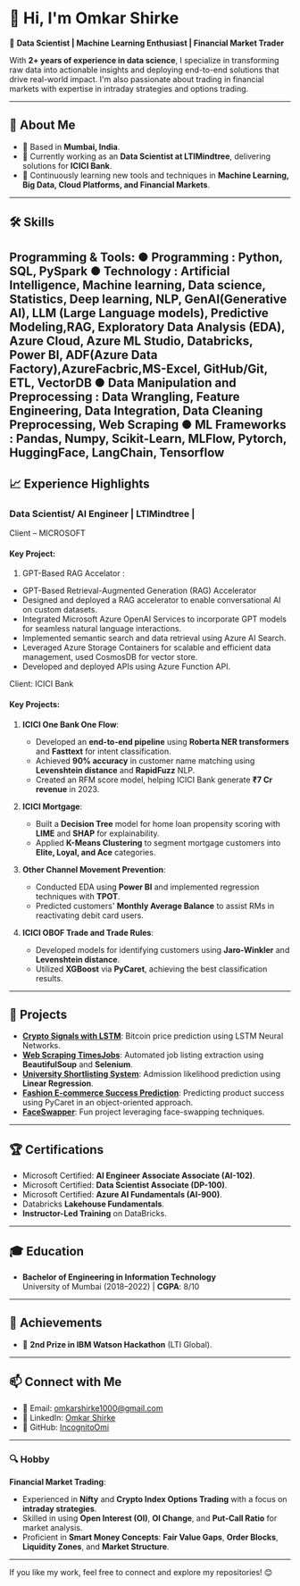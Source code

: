# 👋 Hi, I'm Omkar Shirke  

🚀 **Data Scientist | Machine Learning Enthusiast | Financial Market Trader**  

With **2+ years of experience in data science**, I specialize in transforming raw data into actionable insights and deploying end-to-end solutions that drive real-world impact. I'm also passionate about trading in financial markets with expertise in intraday strategies and options trading.

---

## 🌟 **About Me**
- 📍 Based in **Mumbai, India**.
- 💼 Currently working as an **Data Scientist at LTIMindtree**, delivering solutions for **ICICI Bank**.
- 🌱 Continuously learning new tools and techniques in **Machine Learning, Big Data, Cloud Platforms, and Financial Markets**.

---

## 🛠 **Skills**
**Programming & Tools**:
● Programming : Python, SQL, PySpark
● Technology : Artificial Intelligence, Machine learning, Data science, Statistics, Deep learning, NLP, GenAI(Generative 
AI), LLM (Large Language models), Predictive Modeling,RAG, Exploratory Data Analysis (EDA), Azure Cloud, Azure ML 
Studio, Databricks, Power BI, ADF(Azure Data Factory),AzureFacbric,MS-Excel, GitHub/Git, ETL, VectorDB
● Data Manipulation and Preprocessing : Data Wrangling, Feature Engineering, Data Integration, Data Cleaning 
Preprocessing, Web Scraping
● ML Frameworks : Pandas, Numpy, Scikit-Learn, MLFlow, Pytorch, HuggingFace, LangChain, Tensorflow
---

## 📈 **Experience Highlights**
### **Data Scientist/ AI Engineer** | LTIMindtree |

Client – MICROSOFT
#### Key Project:
1. GPT-Based RAG Accelator : 
- GPT-Based Retrieval-Augmented Generation (RAG) Accelerator
- Designed and deployed a RAG accelerator to enable conversational AI on custom datasets.
- Integrated Microsoft Azure OpenAI Services to incorporate GPT models for seamless natural language interactions.
- Implemented semantic search and data retrieval using Azure AI Search.
- Leveraged Azure Storage Containers for scalable and efficient data management, used CosmosDB for vector store.
- Developed and deployed APIs using Azure Function API. 

Client: ICICI Bank  
#### Key Projects:
1. **ICICI One Bank One Flow**:  
   - Developed an **end-to-end pipeline** using **Roberta NER transformers** and **Fasttext** for intent classification.  
   - Achieved **90% accuracy** in customer name matching using **Levenshtein distance** and **RapidFuzz** NLP.  
   - Created an RFM score model, helping ICICI Bank generate **₹7 Cr revenue** in 2023.

2. **ICICI Mortgage**:  
   - Built a **Decision Tree** model for home loan propensity scoring with **LIME** and **SHAP** for explainability.  
   - Applied **K-Means Clustering** to segment mortgage customers into **Elite, Loyal, and Ace** categories.  

3. **Other Channel Movement Prevention**:  
   - Conducted EDA using **Power BI** and implemented regression techniques with **TPOT**.  
   - Predicted customers' **Monthly Average Balance** to assist RMs in reactivating debit card users.  

4. **ICICI OBOF Trade and Trade Rules**:  
   - Developed models for identifying customers using **Jaro-Winkler** and **Levenshtein distance**.  
   - Utilized **XGBoost** via **PyCaret**, achieving the best classification results. 
---

## 📂 **Projects**
- [**Crypto Signals with LSTM**](https://github.com/IncognitoOmi/Crypto_Signals_with_LSTM): Bitcoin price prediction using LSTM Neural Networks.  
- [**Web Scraping TimesJobs**](https://github.com/IncognitoOmi/Web_Scraping_TimesJobs): Automated job listing extraction using **BeautifulSoup** and **Selenium**.  
- [**University Shortlisting System**](https://github.com/IncognitoOmi/University_Shortlisting_and_Prediction_System/tree/main): Admission likelihood prediction using **Linear Regression**.  
- [**Fashion E-commerce Success Prediction**](https://github.com/IncognitoOmi/Fashion_Ecommerce_Product_Success_Prediction): Predicting product success using PyCaret in an object-oriented approach.  
- [**FaceSwapper**](https://github.com/IncognitoOmi/Face_swapper): Fun project leveraging face-swapping techniques.

---

## 🏆 **Certifications**
- Microsoft Certified: **AI Engineer Associate Associate (AI-102)**.
- Microsoft Certified: **Data Scientist Associate (DP-100)**.
- Microsoft Certified: **Azure AI Fundamentals (AI-900)**.  
- Databricks **Lakehouse Fundamentals**.  
- **Instructor-Led Training** on DataBricks.  

---

## 🎓 **Education**
- **Bachelor of Engineering in Information Technology**  
  University of Mumbai (2018–2022) | **CGPA**: 8/10  

---

## 💼 **Achievements**
- 🏅 **2nd Prize in IBM Watson Hackathon** (LTI Global).

---

## 📫 **Connect with Me**
- 📧 Email: [omkarshirke1000@gmail.com](mailto:omkarshirke1000@gmail.com)  
- 💼 LinkedIn: [Omkar Shirke](https://www.linkedin.com/in/omkar-shirke-389303199)  
- 🐙 GitHub: [IncognitoOmi](https://github.com/IncognitoOmi)

---

### 🔍 **Hobby**  
**Financial Market Trading**:
- Experienced in **Nifty** and **Crypto Index Options Trading** with a focus on **intraday strategies**.
- Skilled in using **Open Interest (OI)**, **OI Change**, and **Put-Call Ratio** for market analysis.
- Proficient in **Smart Money Concepts**: **Fair Value Gaps**, **Order Blocks**, **Liquidity Zones**, and **Market Structure**.


---

If you like my work, feel free to connect and explore my repositories! 😊
